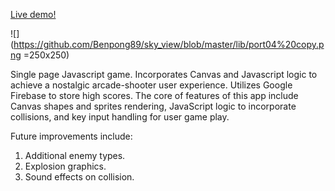 [Live demo!](benpong.com/sky_view)

![](https://github.com/Benpong89/sky_view/blob/master/lib/port04%20copy.png =250x250)

Single page Javascript game. Incorporates Canvas and Javascript logic to achieve a nostalgic arcade-shooter user experience. Utilizes Google Firebase to store high scores. The core of features of this app include Canvas shapes and sprites rendering, JavaScript logic to incorporate collisions, and key input handling for user game play.

Future improvements include:

1.  Additional enemy types.
2.  Explosion graphics.
3.  Sound effects on collision.

